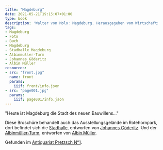 ```yaml
---
title: "Magdeburg"
date: 2021-05-21T19:15:07+01:00
type: book
description: 'Walter von Molo: Magdeburg. Herausgegeben vom Wirtschafts- und Verkehrsamt der Stadt Magdeburg 1929. <a class="worldcat" href="http://www.worldcat.org/oclc/72236396">&nbsp;</a>'
tags:
- Magdeburg
- Foto
- Buch
- Magdeburg
- Stadhalle Magdeburg
- Albinmüller-Turm
- Johannes Göderitz
- Albin Müller
resources:
- src: "front.jpg"
  name: front
  params:
    iiif: front/info.json
- src: "page001.jpg"
  params:
    iiif: page001/info.json
---
```


"Heute ist Magdeburg die Stadt des neuen Bauwillens..."

Diese Broschüre behandelt auch das Ausstellungsgelände im Rotehornpark, dort befindet sich die [Stadhalle](https://de.wikipedia.org/wiki/Stadthalle_Magdeburg), entworfen von [Johannes Göderitz](/tags/Johannes-Göderitz). Und der [Albinmüller-Turm](https://de.wikipedia.org/wiki/Albinm%C3%BCller-Turm), entworfen von [Albin Müller](https://de.wikipedia.org/wiki/Albin_M%C3%BCller).
<!--more-->
<div class="source">Gefunden im <a href="https://antiquariat-pretzsch.de/">Antiquariat Pretzsch N°1</a>.</div>
